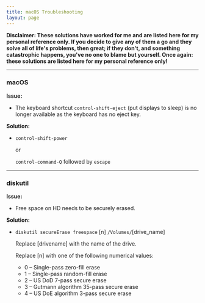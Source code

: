 ```yaml
---
title: macOS Troubleshooting
layout: page
---
```


**Disclaimer: These solutions have worked for me and are listed here for my personal reference only. If you decide to give any of them a go and they solve all of life's problems, then great; if they don't, and something catastrophic happens, you've no one to blame but yourself. Once again: these solutions are listed here for my personal reference only!**

---

### macOS ###

**Issue:**

- The keyboard shortcut `control-shift-eject` (put displays to sleep) is no longer available as the keyboard has no eject key.

**Solution:**

- `control-shift-power`

  or
  
   `control-command-Q` followed by `escape`

---

### diskutil ###

**Issue:**

- Free space on HD needs to be securely erased.

**Solution:**

- `diskutil secureErase freespace` [n] `/Volumes/`[drive_name]

  Replace [drivename] with the name of the drive.

  Replace [n] with one of the following numerical values:

    - 0 – Single-pass zero-fill erase
    - 1 – Single-pass random-fill erase
    - 2 – US DoD 7-pass secure erase
    - 3 – Gutmann algorithm 35-pass secure erase
    - 4 – US DoE algorithm 3-pass secure erase
    

  
  
